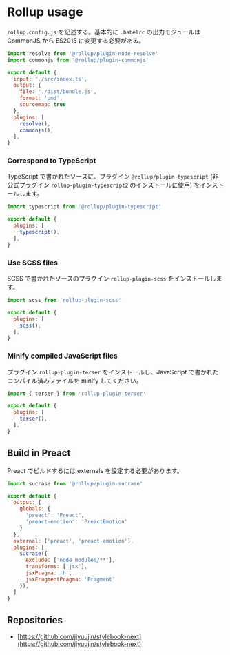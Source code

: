 # Rollup usage

`rollup.config.js` を記述する。基本的に `.babelrc` の出力モジュールは CommonJS から ES2015 に変更する必要がある。

```js
import resolve from '@rollup/plugin-node-resolve'
import commonjs from '@rollup/plugin-commonjs'

export default {
  input: './src/index.ts',
  output: {
    file: './dist/bundle.js',
    format: 'umd',
    sourcemap: true
  },
  plugins: [
    resolve(),
    commonjs(),
  ],
}
```

### Correspond to TypeScript

TypeScript で書かれたソースに、プラグイン `@rollup/plugin-typescript` (非公式プラグイン `rollup-plugin-typescript2` のインストールに使用) をインストールします。

```js
import typescript from '@rollup/plugin-typescript'

export default {
  plugins: [
    typescript(),
  ],
}
```

### Use SCSS files

SCSS で書かれたソースのプラグイン `rollup-plugin-scss` をインストールします。

```js
import scss from 'rollup-plugin-scss'

export default {
  plugins: [
    scss(),
  ],
}
```

### Minify compiled JavaScript files

プラグイン `rollup-plugin-terser` をインストールし、JavaScript で書かれたコンパイル済みファイルを minify してください。

```js
import { terser } from 'rollup-plugin-terser'

export default {
  plugins: [
    terser(),
  ],
}
```

## Build in Preact

Preact でビルドするには externals を設定する必要があります。

```js
import sucrase from '@rollup/plugin-sucrase'

export default {
  output: {
    globals: {
      'preact': 'Preact',
      'preact-emotion': 'PreactEmotion'
    }
  },
  external: ['preact', 'preact-emotion'],
  plugins: [
    sucrase({
      exclude: ['node_modules/**'],
      transforms: ['jsx'],
      jsxPragma: 'h',
      jsxFragmentPragma: 'Fragment'
    }),
  ]
}
```

## Repositories

- [https://github.com/jiyuujin/stylebook-next](https://github.com/jiyuujin/stylebook-next)
